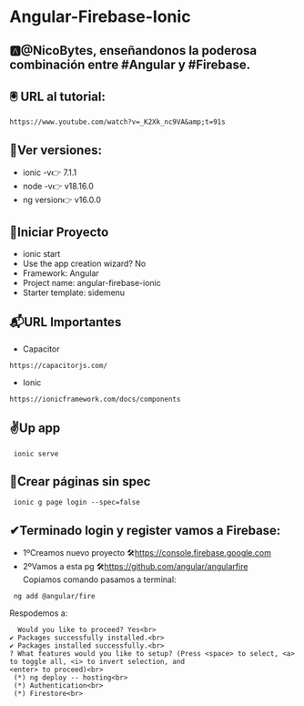 # Angular-Firebase-Ionic

## 🅰@NicoBytes, enseñandonos la poderosa combinación entre #Angular y #Firebase. 
## 🖲 URL al tutorial:
```
https://www.youtube.com/watch?v=_K2Xk_nc9VA&amp;t=91s
```
## 👀Ver versiones:
* ionic -v👉
7.1.1
* node -v👉
v18.16.0
* ng version👉
v16.0.0

## 🚀Iniciar Proyecto

* ionic start
* Use the app creation wizard? No
* Framework: Angular
* Project name: angular-firebase-ionic
* Starter template: sidemenu

## 📬URL Importantes
* Capacitor
```
https://capacitorjs.com/
```
* Ionic
```
https://ionicframework.com/docs/components
```
## ✌Up app

```
 ionic serve
````
## 🧾Crear páginas sin spec
```
 ionic g page login --spec=false
 ```
## ✔Terminado login y register vamos a Firebase:
 * 1ºCreamos nuevo proyecto 🛠https://console.firebase.google.com
 * 2ºVamos a esta pg 🛠https://github.com/angular/angularfire <br>
Copiamos comando pasamos a terminal:
```
 ng add @angular/fire
```
  Respodemos a: <br>
```
  Would you like to proceed? Yes<br>
✔ Packages successfully installed.<br>
✔ Packages installed successfully.<br>
? What features would you like to setup? (Press <space> to select, <a> to toggle all, <i> to invert selection, and
<enter> to proceed)<br>
 (*) ng deploy -- hosting<br>
 (*) Authentication<br>
 (*) Firestore<br>
```












